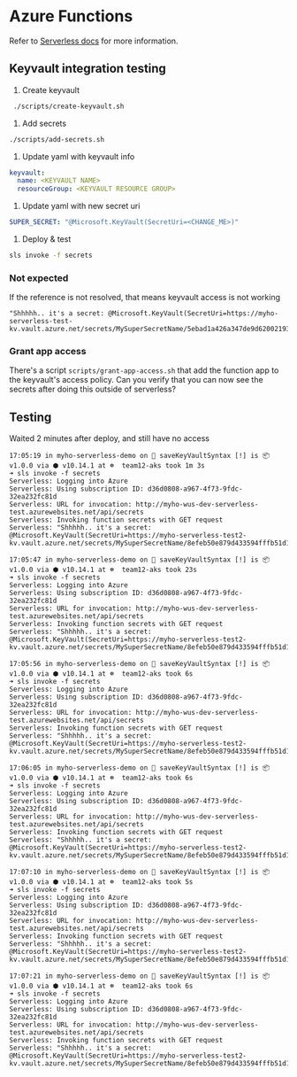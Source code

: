 # Azure Functions

Refer to [Serverless docs](https://serverless.com/framework/docs/providers/azure/guide/intro/) for more information.

## Keyvault integration testing

1. Create keyvault

```bash
 ./scripts/create-keyvault.sh
```

1. Add secrets

```bash
./scripts/add-secrets.sh
```

1. Update yaml with keyvault info

```yaml
keyvault:
  name: <KEYVAULT NAME>
  resourceGroup: <KEYVAULT RESOURCE GROUP>
```

1. Update yaml with new secret uri

```yaml
SUPER_SECRET: "@Microsoft.KeyVault(SecretUri=<CHANGE_ME>)"
```

1. Deploy & test

```bash
sls invoke -f secrets
```

### Not expected

If the reference is not resolved, that means keyvault access is not working

```
"Shhhhh.. it's a secret: @Microsoft.KeyVault(SecretUri=https://myho-serverless-test-kv.vault.azure.net/secrets/MySuperSecretName/5ebad1a426a347de9d6200219369dcc4)"
```

### Grant app access

There's a script `scripts/grant-app-access.sh` that add the function app to the keyvault's access policy. Can you verify that you can now
see the secrets after doing this outside of serverless?

## Testing

Waited 2 minutes after deploy, and still have no access

```
17:05:19 in myho-serverless-demo on  saveKeyVaultSyntax [!] is 📦 v1.0.0 via ⬢ v10.14.1 at ☸️  team12-aks took 1m 3s
➜ sls invoke -f secrets
Serverless: Logging into Azure
Serverless: Using subscription ID: d36d0808-a967-4f73-9fdc-32ea232fc81d
Serverless: URL for invocation: http://myho-wus-dev-serverless-test.azurewebsites.net/api/secrets
Serverless: Invoking function secrets with GET request
Serverless: "Shhhhh.. it's a secret: @Microsoft.KeyVault(SecretUri=https://myho-serverless-test2-kv.vault.azure.net/secrets/MySuperSecretName/8efeb50e879d433594fffb51d15fdc1a)"

17:05:47 in myho-serverless-demo on  saveKeyVaultSyntax [!] is 📦 v1.0.0 via ⬢ v10.14.1 at ☸️  team12-aks took 23s
➜ sls invoke -f secrets
Serverless: Logging into Azure
Serverless: Using subscription ID: d36d0808-a967-4f73-9fdc-32ea232fc81d
Serverless: URL for invocation: http://myho-wus-dev-serverless-test.azurewebsites.net/api/secrets
Serverless: Invoking function secrets with GET request
Serverless: "Shhhhh.. it's a secret: @Microsoft.KeyVault(SecretUri=https://myho-serverless-test2-kv.vault.azure.net/secrets/MySuperSecretName/8efeb50e879d433594fffb51d15fdc1a)"

17:05:56 in myho-serverless-demo on  saveKeyVaultSyntax [!] is 📦 v1.0.0 via ⬢ v10.14.1 at ☸️  team12-aks took 6s
➜ sls invoke -f secrets
Serverless: Logging into Azure
Serverless: Using subscription ID: d36d0808-a967-4f73-9fdc-32ea232fc81d
Serverless: URL for invocation: http://myho-wus-dev-serverless-test.azurewebsites.net/api/secrets
Serverless: Invoking function secrets with GET request
Serverless: "Shhhhh.. it's a secret: @Microsoft.KeyVault(SecretUri=https://myho-serverless-test2-kv.vault.azure.net/secrets/MySuperSecretName/8efeb50e879d433594fffb51d15fdc1a)"

17:06:05 in myho-serverless-demo on  saveKeyVaultSyntax [!] is 📦 v1.0.0 via ⬢ v10.14.1 at ☸️  team12-aks took 6s
➜ sls invoke -f secrets
Serverless: Logging into Azure
Serverless: Using subscription ID: d36d0808-a967-4f73-9fdc-32ea232fc81d
Serverless: URL for invocation: http://myho-wus-dev-serverless-test.azurewebsites.net/api/secrets
Serverless: Invoking function secrets with GET request
Serverless: "Shhhhh.. it's a secret: @Microsoft.KeyVault(SecretUri=https://myho-serverless-test2-kv.vault.azure.net/secrets/MySuperSecretName/8efeb50e879d433594fffb51d15fdc1a)"

17:07:10 in myho-serverless-demo on  saveKeyVaultSyntax [!] is 📦 v1.0.0 via ⬢ v10.14.1 at ☸️  team12-aks took 5s
➜ sls invoke -f secrets
Serverless: Logging into Azure
Serverless: Using subscription ID: d36d0808-a967-4f73-9fdc-32ea232fc81d
Serverless: URL for invocation: http://myho-wus-dev-serverless-test.azurewebsites.net/api/secrets
Serverless: Invoking function secrets with GET request
Serverless: "Shhhhh.. it's a secret: @Microsoft.KeyVault(SecretUri=https://myho-serverless-test2-kv.vault.azure.net/secrets/MySuperSecretName/8efeb50e879d433594fffb51d15fdc1a)"

17:07:21 in myho-serverless-demo on  saveKeyVaultSyntax [!] is 📦 v1.0.0 via ⬢ v10.14.1 at ☸️  team12-aks took 6s
➜ sls invoke -f secrets
Serverless: Logging into Azure
Serverless: Using subscription ID: d36d0808-a967-4f73-9fdc-32ea232fc81d
Serverless: URL for invocation: http://myho-wus-dev-serverless-test.azurewebsites.net/api/secrets
Serverless: Invoking function secrets with GET request
Serverless: "Shhhhh.. it's a secret: @Microsoft.KeyVault(SecretUri=https://myho-serverless-test2-kv.vault.azure.net/secrets/MySuperSecretName/8efeb50e879d433594fffb51d15fdc1a)"
```
